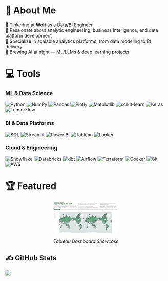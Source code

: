 # 🧙 About Me
🎨 Tinkering at **Wolt** as a Data/BI Engineer  
🌟 Passionate about analytic engineering, business intelligence, and data platform development  
🧩 Specialize in scalable analytics platforms, from data modeling to BI delivery  
🌱 Brewing AI at night — ML/LLMs & deep learning projects

# 💻 Tools

### ML & Data Science
![Python](https://img.shields.io/badge/python-3670A0?style=for-the-badge&logo=python&logoColor=ffdd54)
![NumPy](https://img.shields.io/badge/numpy-%23013243.svg?style=for-the-badge&logo=numpy&logoColor=white)
![Pandas](https://img.shields.io/badge/pandas-%23150458.svg?style=for-the-badge&logo=pandas&logoColor=white)
![Plotly](https://img.shields.io/badge/plotly-3F4F75.svg?style=for-the-badge&logo=plotly&logoColor=white)
![Matplotlib](https://img.shields.io/badge/Matplotlib-ffffff.svg?style=for-the-badge&logo=Matplotlib&logoColor=black)
![scikit-learn](https://img.shields.io/badge/scikit--learn-F7931E.svg?style=for-the-badge&logo=scikit-learn&logoColor=white)
![Keras](https://img.shields.io/badge/Keras-D00000.svg?style=for-the-badge&logo=Keras&logoColor=white)
![TensorFlow](https://img.shields.io/badge/TensorFlow-FF6F00.svg?style=for-the-badge&logo=TensorFlow&logoColor=white)

### BI & Data Platforms
![SQL](https://img.shields.io/badge/SQL-4479A1?style=for-the-badge&logo=sql&logoColor=white)
![Streamlit](https://img.shields.io/badge/Streamlit-FF4B4B?style=for-the-badge&logo=streamlit&logoColor=white)
![Power BI](https://img.shields.io/badge/Power_BI-F2C811?style=for-the-badge&logo=powerbi&logoColor=black)
![Tableau](https://img.shields.io/badge/Tableau-E97627?style=for-the-badge&logo=tableau&logoColor=white)
![Looker](https://img.shields.io/badge/Looker-4285F4?style=for-the-badge&logo=looker&logoColor=white)

### Cloud & Engineering
![Snowflake](https://img.shields.io/badge/snowflake-29B5E8.svg?style=for-the-badge&logo=snowflake&logoColor=white)
![Databricks](https://img.shields.io/badge/Databricks-EF3E42?style=for-the-badge&logo=databricks&logoColor=white)
![dbt](https://img.shields.io/badge/dbt-FF694B?style=for-the-badge&logo=dbt&logoColor=white)
![Airflow](https://img.shields.io/badge/Airflow-017CEE?style=for-the-badge&logo=apacheairflow&logoColor=white)
![Terraform](https://img.shields.io/badge/Terraform-623CE4?style=for-the-badge&logo=terraform&logoColor=white)
![Docker](https://img.shields.io/badge/Docker-2496ED?style=for-the-badge&logo=docker&logoColor=white)
![Git](https://img.shields.io/badge/Git-F05032?style=for-the-badge&logo=git&logoColor=white)
![AWS](https://img.shields.io/badge/AWS-%23FF9900.svg?style=for-the-badge&logo=amazon-aws&logoColor=white)

# 🏆 Featured
<div align="center" style="margin: 20px 0;">
  <a href="https://public.tableau.com/app/profile/linh.nguyen1222/viz/Indices_BH_Project/HoldingMarketIndexReturn" target="_blank">
    <img src="https://github.com/Hoanglinh1201/hoanglinh1201/blob/main/assets/gallery_tableau.png" width="40%" alt="Holding Market Index Return Tableau Dashboard">
  </a>
  <p><em>Tableau Dashboard Showcase</em></p>
</div>

## ✍️ GitHub Stats
![](https://github-profile-trophy.vercel.app/?username=Hoanglinh1201&theme=flat&no-frame=true&no-bg=false&margin-w=4&rank=S,AAA)


<!-- Proudly created with GPRM ( https://gprm.itsvg.in ) -->